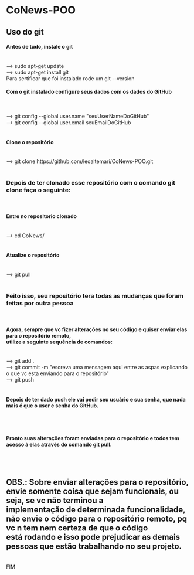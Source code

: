 # CoNews-POO

## Uso do git
<h4>Antes de tudo, instale o git </h4><br>
  --> sudo apt-get update <br>
  --> sudo apt-get install git <br>
  Para sertificar que foi instalado rode um git --version <br>

<h4>Com o git instalado configure seus dados com os dados do GitHub </h4><br>

  --> git config --global user.name "seuUserNameDoGitHub" <br>
  --> git config --global user.email seuEmailDoGitHub <br><br>

<h4> Clone o repositório </h4><br>
  --> git clone https://github.com/leoaltemari/CoNews-POO.git <br><br>
  
<h3> Depois de ter clonado esse repositório com o comando git clone faça  o seguinte: </h3><br>
<h4> Entre no repositorio clonado </h4><br>
  --> cd CoNews/<br><br>
  
<h4> Atualize o repositório </h4><br>
  --> git pull<br><br>
  
<h3>Feito isso, seu repositório tera todas as mudanças que foram feitas por outra pessoa</h3><br>
<h4>Agora, sempre que vc fizer alterações no seu código e quiser enviar elas para o repositório remoto,<br>
utilize a seguinte sequência de comandos: </h4><br>
  --> git add . <br>
  --> git commit -m "escreva uma mensagem aqui entre as aspas explicando o que vc esta enviando para o repositório" <br>
  --> git push <br><br>

<h4>Depois de ter dado push ele vai pedir seu usuário e sua senha, que nada mais é que o user e senha do GitHub. </h4><br><br>

<h4>Pronto suas alterações foram enviadas para o repositório e todos tem acesso à elas através do comando git pull. </h4><br><br>

<h2>OBS.: Sobre enviar alterações para o repositório, envie somente coisa que sejam funcionais, ou seja, se vc não terminou a <br>
implementação de determinada funcionalidade, não envie o código para o repositório remoto, pq vc n tem nem certeza de que o código <br>
está rodando e isso pode prejudicar as demais pessoas que estão trabalhando no seu projeto. </h2><br>
FIM<br>
